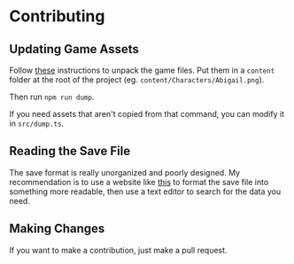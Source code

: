 # Contributing

## Updating Game Assets

Follow [these](https://stardewvalleywiki.com/Modding:Editing_XNB_files#Unpack_game_files) instructions to unpack the game files. Put them in a `content` folder at the root of the project (eg. `content/Characters/Abigail.png`).

Then run `npm run dump`.

If you need assets that aren't copied from that command, you can modify it in `src/dump.ts`.

## Reading the Save File

The save format is really unorganized and poorly designed. My recommendation is to use a website like [this](https://jsonformatter.org/xml-parser) to format the save file into something more readable, then use a text editor to search for the data you need.

## Making Changes

If you want to make a contribution, just make a pull request.